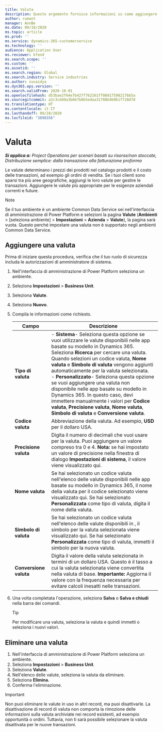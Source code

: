 ```yaml
---
title: Valuta
description: Questo argomento fornisce informazioni su come aggiungere e rimuovere i tipi di valuta in Project Operations.
author: rumant
manager: AnnBe
ms.date: 09/18/2020
ms.topic: article
ms.prod: ''
ms.service: dynamics-365-customerservice
ms.technology: ''
audience: Application User
ms.reviewer: kfend
ms.search.scope: ''
ms.custom: ''
ms.assetid: ''
ms.search.region: Global
ms.search.industry: Service industries
ms.author: suvaidya
ms.dyn365.ops.version: ''
ms.search.validFrom: 2020-10-01
ms.openlocfilehash: d53bae2f64e7b427f762161ff08917598217bb5a
ms.sourcegitcommit: a2c3cd49a3b667b8b5edaa31788b4b9b1f728d78
ms.translationtype: HT
ms.contentlocale: it-IT
ms.lasthandoff: 09/28/2020
ms.locfileid: "3898356"
---
```

# <a name="currency"></a>Valuta

_**Si applica a:** Project Operations per scenari basati su risorse/non stoccate, Distribuzione semplice: dalla transazione alla fatturazione proforma_

Le valute determinano i prezzi dei prodotti nel catalogo prodotti e il costo delle transazioni, ad esempio gli ordini di vendita. Se i tuoi clienti sono sparsi tra più aree geografiche, aggiungi le loro valute per gestire le transazioni. Aggiungere le valute più appropriate per le esigenze aziendali correnti e future.  

> [!NOTE]
> Se il tuo ambiente è un ambiente Common Data Service sei nell'interfaccia di amministrazione di Power Platform e selezioni la pagina **Valute** (**Ambienti** > [seleziona ambiente] > **Impostazioni** > **Azienda** > **Valute**), la pagina sarà vuota. Questo perché impostare una valuta non  è supportato negli ambienti Common Data Service.

## <a name="add-a-currency"></a>Aggiungere una valuta  
Prima di iniziare questa procedura, verifica che il tuo ruolo di sicurezza includa le autorizzazioni di amministratore di sistema. 

1. Nell'interfaccia di amministrazione di Power Platform seleziona un ambiente. 
2. Seleziona **Impostazioni** > **Business Unit**.
3. Seleziona **Valute**.  
4. Seleziona **Nuovo**.  
5. Compila le informazioni come richiesto.  


   |          Campo          |                                                                                                                                                                                                                                                                                                                                                                            Descrizione                                                                                                                                                                                                                                                                                                                                                                            |
   |-------------------------|-------------------------------------------------------------------------------------------------------------------------------------------------------------------------------------------------------------------------------------------------------------------------------------------------------------------------------------------------------------------------------------------------------------------------------------------------------------------------------------------------------------------------------------------------------------------------------------------------------------------------------------------------------------------------------------------------------------------------------------------------------------------|
   |    **Tipo di valuta**    | - **Sistema**- Seleziona questa opzione se vuoi utilizzare le valute disponibili nelle app basate su modello in Dynamics 365. Seleziona **Ricerca** per cercare una valuta. Quando selezioni un codice valuta, **Nome valuta** e **Simbolo di valuta** vengono aggiunti automaticamente per la valuta selezionata.<br />- **Personalizzato**- Seleziona questa opzione se vuoi aggiungere una valuta non disponibile nelle app basate su modello in Dynamics 365. In questo caso, devi immettere manualmente i valori per **Codice valuta**, **Precisione valuta**, **Nome valuta**, **Simbolo di valuta** e **Conversione valuta**. |
   |    **Codice valuta**    |                                                                                                                                                                                                                                                                                                                                            Abbreviazione della valuta. Ad esempio, **USD** per il dollaro USA.                                                                                                                                                                                                                                                                                                                                            |
   | **Precisione valuta**  |                                                                                                                                                                                  Digita il numero di decimali che vuoi usare per la valuta.  Puoi aggiungere un valore compreso tra 0 e 4. **Nota:** se hai impostato un valore di precisione nella finestra di dialogo **Impostazioni di sistema**, il valore viene visualizzato qui.                                                                                                                                                                                  |
   |    **Nome valuta**    |                                                                                                                                                                                                                                         Se hai selezionato un codice valuta nell'elenco delle valute disponibili nelle app basate su modello in Dynamics 365, il nome della valuta per il codice selezionato viene visualizzato qui. Se hai selezionato **Personalizzata** come tipo di valuta, digita il nome della valuta.                                                                                                                                                                                                                                          |
   |   **Simbolo di valuta**   |                                                                                                                                                                                                                                                                      Se hai selezionato un codice valuta nell'elenco delle valute disponibili in , il simbolo per la valuta selezionata viene visualizzato qui. Se hai selezionato **Personalizzata** come tipo di valuta, immetti il simbolo per la nuova valuta.                                                                                                                                                                                                                                                                       |
   | **Conversione valuta** |                                                                                                                                                                                                                                     Digita il valore della valuta selezionata in termini di un dollaro USA. Questo è il tasso a cui la valuta selezionata viene convertita nella valuta di base. **Importante:** Aggiorna il valore con la frequenza necessaria per evitare calcoli inesatti nelle transazioni.                                                                                                                                                                                                                                      |


6. Una volta completata l'operazione, seleziona **Salva** o **Salva e chiudi** nella barra dei comandi.  

   > [!TIP]
   >  Per modificare una valuta, seleziona la valuta e quindi immetti o seleziona i nuovi valori.  

## <a name="delete-a-currency"></a>Eliminare una valuta  

1. Nell'interfaccia di amministrazione di Power Platform seleziona un ambiente. 
2. Seleziona **Impostazioni** > **Business Unit**.
3. Seleziona **Valute**.  
4. Nell'elenco delle valute, seleziona la valuta da eliminare.  
5. Seleziona **Elimina.**  
6. Conferma l'eliminazione.  

> [!IMPORTANT]
>  Non puoi eliminare le valute in uso in altri record, ma puoi disattivarle. La disattivazione di record di valuta non comporta la rimozione delle informazioni sulla valuta archiviate nei record esistenti, ad esempio opportunità o ordini. Tuttavia, non ti sarà possibile selezionare la valuta disattivata per le nuove transazioni.  
